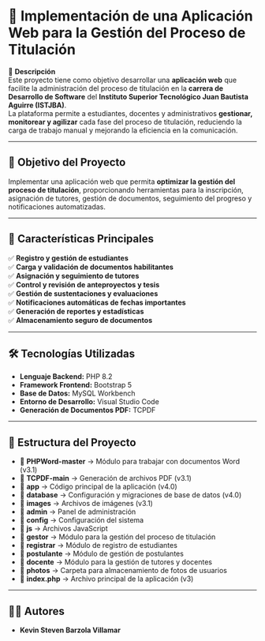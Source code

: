 # 📌 Implementación de una Aplicación Web para la Gestión del Proceso de Titulación

📄 **Descripción**  
Este proyecto tiene como objetivo desarrollar una **aplicación web** que facilite la administración del proceso de titulación en la **carrera de Desarrollo de Software** del **Instituto Superior Tecnológico Juan Bautista Aguirre (ISTJBA)**.  
La plataforma permite a estudiantes, docentes y administrativos **gestionar, monitorear y agilizar** cada fase del proceso de titulación, reduciendo la carga de trabajo manual y mejorando la eficiencia en la comunicación.

---

## 🎯 **Objetivo del Proyecto**  
Implementar una aplicación web que permita **optimizar la gestión del proceso de titulación**, proporcionando herramientas para la inscripción, asignación de tutores, gestión de documentos, seguimiento del progreso y notificaciones automatizadas.

---

## 🚀 **Características Principales**  

✅ **Registro y gestión de estudiantes**  
✅ **Carga y validación de documentos habilitantes**  
✅ **Asignación y seguimiento de tutores**  
✅ **Control y revisión de anteproyectos y tesis**  
✅ **Gestión de sustentaciones y evaluaciones**  
✅ **Notificaciones automáticas de fechas importantes**  
✅ **Generación de reportes y estadísticas**  
✅ **Almacenamiento seguro de documentos**  

---

## 🛠️ **Tecnologías Utilizadas**  

- **Lenguaje Backend:** PHP 8.2  
- **Framework Frontend:** Bootstrap 5  
- **Base de Datos:** MySQL Workbench  
- **Entorno de Desarrollo:** Visual Studio Code  
- **Generación de Documentos PDF:** TCPDF  

---

## 📂 Estructura del Proyecto  

- 📂 **PHPWord-master** → Módulo para trabajar con documentos Word (v3.1)  
- 📂 **TCPDF-main** → Generación de archivos PDF (v3.1)  
- 📂 **app** → Código principal de la aplicación (v4.0)  
- 📂 **database** → Configuración y migraciones de base de datos (v4.0)  
- 📂 **images** → Archivos de imágenes (v3.1)  
- 📂 **admin** → Panel de administración  
- 📂 **config** → Configuración del sistema  
- 📂 **js** → Archivos JavaScript  
- 📂 **gestor** → Módulo para la gestión del proceso de titulación  
- 📂 **registrar** → Módulo de registro de estudiantes  
- 📂 **postulante** → Módulo de gestión de postulantes  
- 📂 **docente** → Módulo para la gestión de tutores y docentes  
- 📂 **photos** → Carpeta para almacenamiento de fotos de usuarios  
- 📜 **index.php** → Archivo principal de la aplicación (v3)  


---

## 👨‍💻 **Autores**  
- **Kevin Steven Barzola Villamar**
